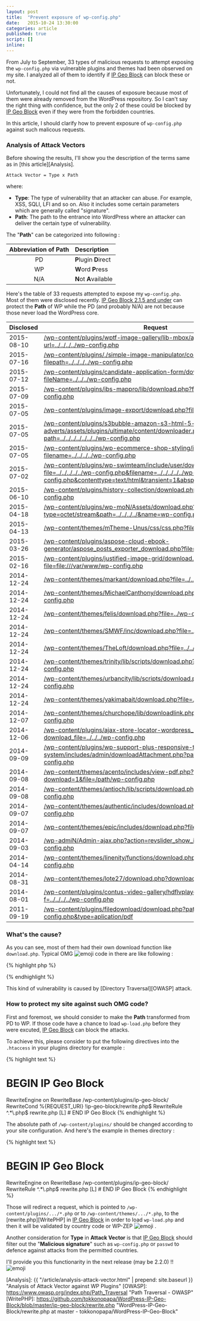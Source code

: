 ```yaml
---
layout: post
title:  "Prevent exposure of wp-config.php"
date:   2015-10-24 13:30:00
categories: article
published: true
script: []
inline:
---
```


From July to September, 33 types of malicious requests to attempt exposing the 
`wp-config.php` via vulnerable plugins and themes had been observed on my site.
I analyzed all of them to identify if [IP Geo Block][IP-Geo-Block] can block 
these or not.

<!--more-->

Unfortunately, I could not find all the causes of exposure because most of 
them were already removed from the WordPress repository. So I can't say the 
right thing with confidence, but the only 2 of these could be blocked by 
[IP Geo Block][IP-Geo-Block] even if they were from the forbidden countries.

In this article, I should clarify how to prevent exposure of `wp-config.php` 
against such malicous requests.

### <span id="sec1">Analysis of Attack Vectors</span> ###

Before showing the results, I'll show you the description of the terms same as 
in [this article][Analysis].

```text
Attack Vector = Type x Path
```

where:

- **Type**: The type of vulnerability that an attacker can abuse. For example, 
  XSS, SQLI, LFI and so on. Also it includes some certain parameters which 
  are generally called "signature".
- **Path**: The path to the entrance into WordPress where an attacker can 
  deliver the certain type of vulnerability.

The "**Path**" can be categorized into following : 

| Abbreviation of **Path** | Description           |
|:------------------------:|:----------------------|
| PD                       | **P**lugin **D**irect |
| WP                       | **W**ord **P**ress    |
| N/A                      | **N**ot **A**vailable |

Here's the table of 33 requests attempted to expose my `wp-config.php`. Most 
of them were disclosed recently. [IP Geo Block 2.1.5 and under][IP-Geo-Block] 
can protect the **Path** of <span class="label label-success">WP</span> while 
the <span class="label label-danger">PD</span> (and probably 
<span class="label label-warning">N/A</span>) are not because those never load 
the WordPress core.

<div class="table-responsive">
  <table id="my-table" class="table">
    <thead>
      <tr>
        <th>Disclosed</th>
        <th>Request</th>
        <th>Type</th>
        <th>Path</th>
      </tr>
    </thead>
    <tbody>
      <tr>
        <td>2015-08-10</td><!-- PD/NG -->
        <td><a href="https://www.exploit-db.com/exploits/37751/" title="WordPress WPTF Image Gallery 1.03 - Aribtrary File Download - Exploits Database">/wp-content/plugins/wptf-image-gallery/lib-mbox/ajax_load.php?url=../../../../wp-config.php</a></td>
        <td><abbr title="Aribtrary File Download">AFD</abbr></td>
        <td><span class="label label-danger">PD</span></td>
      </tr>
      <tr>
        <td>2015-07-16</td><!-- PD/NG https://github.com/wp-plugins/simple-image-manipulator -->
        <td><a href="http://www.vapid.dhs.org/advisory.php?v=147" title="Vulnerability">/wp-content/plugins/./simple-image-manipulator/controller/download.php?filepath=../../../../wp-config.php</a></td>
        <td><abbr title="Remote File Download">RFD</abbr></td>
        <td><span class="label label-danger">PD</span></td>
      </tr>
      <tr>
        <td>2015-07-12</td><!-- PD/NG https://github.com/wp-plugins/candidate-application-form -->
        <td><a href="https://wpvulndb.com/vulnerabilities/8099" title="Candidate Application Form &lt;= 1.0 - Arbitrary File Download">/wp-content/plugins/candidate-application-form/downloadpdffile.php?fileName=../../../wp-config.php</a></td>
        <td><abbr title="Arbitrary File Download">AFD</abbr></td>
        <td><span class="label label-danger">PD</span></td>
      </tr>
      <tr>
        <td>2015-07-09</td><!-- PD/NG https://wordpress.org/plugins/ibs-mappro/developers/ -->
        <td><a href="http://www.securityfocus.com/bid/75698" title="WordPress IBS Mappro Plugin 'download.php' Arbitrary File Download Vulnerability">/wp-content/plugins/ibs-mappro/lib/download.php?file=../../../../wp-config.php</a></td>
        <td><abbr title="Arbitrary File Download">AFD</abbr></td>
        <td><span class="label label-danger">PD</span></td>
      </tr>
      <tr>
        <td>2015-07-05</td><!-- PD/NG https://github.com/wp-plugins/image-export -->
        <td><a href="http://www.vapid.dhs.org/advisory.php?v=135" title="Vulnerabilit">/wp-content/plugins/image-export/download.php?file=../../../wp-config.php</a></td>
        <td><abbr title="Remote File Download">RFD</abbr></td>
        <td><span class="label label-danger">PD</span></td>
      </tr>
      <tr>
        <td>2015-07-05</td><!-- PD/NG https://wordpress.org/plugins/s3bubble-amazon-s3-html-5-video-with-adverts/developers/ -->
        <td><a href="https://www.exploit-db.com/exploits/37494/" title="WordPress S3Bubble Cloud Video With Adverts &amp; Analytics 0.7 - Arbitrary File Download - Exploits Database">/wp-content/plugins/s3bubble-amazon-s3-html-5-video-with-adverts/assets/plugins/ultimate/content/downloader.php?path=../../../../../../../wp-config.php</a></td>
        <td><abbr title="Arbitrary File Download">AFD</abbr></td>
        <td><span class="label label-danger">PD</span></td>
      </tr>
      <tr>
        <td>2015-07-05</td><!-- OK https://wordpress.org/plugins/wp-ecommerce-shop-styling/developers/ -->
        <td><a href="http://www.vapid.dhs.org/advisory.php?v=136" title="Vulnerabilit">/wp-content/plugins/wp-ecommerce-shop-styling/includes/download.php?filename=../../../../wp-config.php</a></td>
        <td><abbr title="Remote File Download">RFD</abbr></td>
        <td><span class="label label-success">WP</span></td>
      </tr>
      <tr>
        <td>2015-07-02</td><!-- OK https://github.com/wp-plugins/wp-swimteam/commit/3652df6c40d493cebb3e19f414edb0898d636bd5 -->
        <td><a href="http://www.vapid.dhs.org/advisory.php?v=134" title="Vulnerabilit">/wp-content/plugins/wp-swimteam/include/user/download.php?file=../../../../../wp-config.php&amp;filename=../../../../../wp-config.php&amp;contenttype=text/html&amp;transient=1&amp;abspath=/usr/share/wordpress</a></td>
        <td><abbr title="Remote File Download">RFD</abbr></td>
        <td><span class="label label-success">WP</span></td>
      </tr>
      <tr>
        <td>2015-06-10</td><!-- PD/NG https://github.com/wp-plugins/history-collection -->
        <td><a href="https://www.exploit-db.com/exploits/37254/" title="WordPress History Collection &lt;= 1.1.1 - Arbitrary File Download - Exploits Database">/wp-content/plugins/history-collection/download.php?var=../../../wp-config.php</a></td>
        <td><abbr title="Arbitrary File Download">AFD</abbr></td>
        <td><span class="label label-danger">PD</span></td>
      </tr>
      <tr>
        <td>2015-04-18</td><!-- N/A NG -->
        <td><a href="https://packetstormsecurity.com/files/131502/WordPress-WP-Mon-Arbitrary-File-Download.html" title="WordPress WP-Mon Arbitrary File Download - Packet Storm">/wp-content/plugins/wp-moN/Assets/download.php?type=octet/stream&amp;path=../../../../&amp;name=wp-config.php</a></td>
        <td><abbr title="Arbitrary File Download">AFD</abbr></td>
        <td><span class="label label-warning">N/A</span></td>
      </tr>
      <tr>
        <td>2015-04-13</td><!-- N/A -->
        <td><a href="https://www.exploit-db.com/exploits/36733/" title="WordPress Plugin 'WP Mobile Edition' 2.2.7 - Remote File Disclosure Vulnerability - Exploits Database">/wp-content/themes/mTheme-Unus/css/css.php?files=../../../../wp-config.php</a></td>
        <td><abbr title="Remote File Disclosure">RFD</abbr></td>
        <td><span class="label label-warning">N/A</span></td>
      </tr>
      <tr>
        <td>2015-03-26</td><!-- PD/NG https://github.com/wp-plugins/aspose-cloud-ebook-generator/commit/1c51e382fed7f3025fbe4469a729fd0aea7a1231 -->
        <td><a href="https://packetstormsecurity.com/files/131040/WordPress-Aspose-Cloud-eBook-Generator-File-Download.html" title="WordPress Aspose Cloud eBook Generator File Download - Packet Storm">/wp-content/plugins/aspose-cloud-ebook-generator/aspose_posts_exporter_download.php?file=../../../wp-config.php</a></td>
        <td><abbr title="Arbitrary File Download">AFD</abbr></td>
        <td><span class="label label-danger">PD</span></td>
      </tr>
      <tr>
        <td>2015-02-16</td><!-- N/A -->
        <td><a href="http://milw00rm.org/exploits/7497" title="Wordpress Justified Image Grid 2.0.1 - Multiple (LFD/XSS) Vulnerabilities">/wp-content/plugins/justified-image-grid/download.php?file=file:///var/www/wp-config.php</a></td>
        <td><abbr title="Local File Disclosure">LFD</abbr></td>
        <td><span class="label label-warning">N/A</span></td>
      </tr>
      <tr>
        <td>2014-12-24</td><!-- N/A -->
        <td><a href="https://packetstormsecurity.com/files/129706/WordPress-Themes-download.php-File-Disclosure.html" title="WordPress Themes download.php File Disclosure - Packet Storm">/wp-content/themes/markant/download.php?file=../../wp-config.php</a></td>
        <td><abbr title="Arbitrary File Download">AFD</abbr></td>
        <td><span class="label label-warning">N/A</span></td>
      </tr>
      <tr>
        <td>2014-12-24</td><!-- N/A -->
        <td><a href="https://packetstormsecurity.com/files/129706/WordPress-Themes-download.php-File-Disclosure.html" title="WordPress Themes download.php File Disclosure - Packet Storm">/wp-content/themes/MichaelCanthony/download.php?file=../../../wp-config.php</a></td>
        <td><abbr title="Arbitrary File Download">AFD</abbr></td>
        <td><span class="label label-warning">N/A</span></td>
      </tr>
      <tr>
        <td>2014-12-24</td><!-- N/A -->
        <td><a href="https://packetstormsecurity.com/files/129706/WordPress-Themes-download.php-File-Disclosure.html" title="WordPress Themes download.php File Disclosure - Packet Storm">/wp-content/themes/felis/download.php?file=../wp-config.php</a></td>
        <td><abbr title="Arbitrary File Download">AFD</abbr></td>
        <td><span class="label label-warning">N/A</span></td>
      </tr>
      <tr>
        <td>2014-12-24</td><!-- N/A -->
        <td><a href="https://packetstormsecurity.com/files/129706/WordPress-Themes-download.php-File-Disclosure.html" title="WordPress Themes download.php File Disclosure - Packet Storm">/wp-content/themes/SMWF/inc/download.php?file=../wp-config.php</a></td>
        <td><abbr title="Arbitrary File Download">AFD</abbr></td>
        <td><span class="label label-warning">N/A</span></td>
      </tr>
      <tr>
        <td>2014-12-24</td><!-- N/A -->
        <td><a href="https://packetstormsecurity.com/files/129706/WordPress-Themes-download.php-File-Disclosure.html" title="WordPress Themes download.php File Disclosure - Packet Storm">/wp-content/themes/TheLoft/download.php?file=../../../wp-config.php</a></td>
        <td><abbr title="Arbitrary File Download">AFD</abbr></td>
        <td><span class="label label-warning">N/A</span></td>
      </tr>
      <tr>
        <td>2014-12-24</td><!-- N/A -->
        <td><a href="https://packetstormsecurity.com/files/129706/WordPress-Themes-download.php-File-Disclosure.html" title="WordPress Themes download.php File Disclosure - Packet Storm">/wp-content/themes/trinity/lib/scripts/download.php?file=../../../../../wp-config.php</a></td>
        <td><abbr title="Arbitrary File Download">AFD</abbr></td>
        <td><span class="label label-warning">N/A</span></td>
      </tr>
      <tr>
        <td>2014-12-24</td><!-- N/A -->
        <td><a href="https://packetstormsecurity.com/files/129706/WordPress-Themes-download.php-File-Disclosure.html" title="WordPress Themes download.php File Disclosure - Packet Storm">/wp-content/themes/urbancity/lib/scripts/download.php?file=../../../../../wp-config.php</a></td>
        <td><abbr title="Arbitrary File Download">AFD</abbr></td>
        <td><span class="label label-warning">N/A</span></td>
      </tr>
      <tr>
        <td>2014-12-24</td><!-- N/A -->
        <td><a href="https://packetstormsecurity.com/files/129706/WordPress-Themes-download.php-File-Disclosure.html" title="WordPress Themes download.php File Disclosure - Packet Storm">/wp-content/themes/yakimabait/download.php?file=./wp-config.php</a></td>
        <td><abbr title="Arbitrary File Download">AFD</abbr></td>
        <td><span class="label label-warning">N/A</span></td>
      </tr>
      <tr>
        <td>2014-12-07</td><!-- N/A -->
        <td><a href="https://wpvulndb.com/vulnerabilities/7710" title="ChurcHope Theme Local File Inclusion (LFI)">/wp-content/themes/churchope/lib/downloadlink.php?file=../../../../wp-config.php</a></td>
        <td><abbr title="Local File Inclusion">LFI</abbr></td>
        <td><span class="label label-warning">N/A</span></td>
      </tr>
      <tr>
        <td>2014-12-06</td><!-- N/A -->
        <td><a href="http://www.homelab.it/index.php/2014/12/06/wordpress-ajax-store-locator-arbitrary-file-download-vulnerability/" title="Wordpress Ajax Store Locator Arbitrary File Download Vulnerability">/wp-content/plugins/ajax-store-locator-wordpress_0/sl_file_download.php?download_file=../../../wp-config.php</a></td>
        <td><abbr title="Arbitrary File Download">AFD</abbr></td>
        <td><span class="label label-warning">N/A</span></td>
      </tr>
      <tr>
        <td>2014-09-09</td><!-- PD/NG https://github.com/wp-plugins/wp-support-plus-responsive-ticket-system/commit/42d48000a489206243beaabfe798d02d411bd330#diff-29 -->
        <td><a href="https://www.exploit-db.com/exploits/34589/" title="WordPress WP Support Plus Responsive Ticket System 2.0 Plugin - Multiple Vulnerabilities - Exploits Database">/wp-content/plugins/wp-support-plus-responsive-ticket-system/includes/admin/downloadAttachment.php?path=../../../../../wp-config.php</a></td>
        <td><abbr title="Arbitrary File Download">AFD</abbr></td>
        <td><span class="label label-danger">PD</span></td>
      </tr>
      <tr>
        <td>2014-09-08</td><!-- N/A -->
        <td><a href="https://www.exploit-db.com/exploits/34578/" title="WordPress Acento Theme view-pdf.php file param - Arbitrary File Download - Exploits Database">/wp-content/themes/acento/includes/view-pdf.php?download=1&amp;file=/path/wp-config.php</a></td>
        <td><abbr title="Arbitrary File Download">AFD</abbr></td>
        <td><span class="label label-warning">N/A</span></td>
      </tr>
      <tr>
        <td>2014-09-08</td><!-- N/A -->
        <td><a href="https://packetstormsecurity.com/files/128188/WordPress-Antioch-Arbitrary-File-Download.html" title="WordPress Antioch Arbitrary File Download - Packet Storm">/wp-content/themes/antioch/lib/scripts/download.php?file=../../../../../wp-config.php</a></td>
        <td><abbr title="Arbitrary File Download">AFD</abbr></td>
        <td><span class="label label-warning">N/A</span></td>
      </tr>
      <tr>
        <td>2014-09-07</td><!-- N/A -->
        <td><a href="https://cxsecurity.com/issue/WLB-2014090037" title="Wordpress Authentic Theme Arbitrary File Download Vulnerability - CXSecurity.com">/wp-content/themes/authentic/includes/download.php?file=../../../../wp-config.php</a></td>
        <td><abbr title="Arbitrary File Download">AFD</abbr></td>
        <td><span class="label label-warning">N/A</span></td>
      </tr>
      <tr>
        <td>2014-09-07</td><!-- N/A http://www.organizedthemes.com/themes/epic/ -->
        <td><a href="http://cxsecurity.com/issue/WLB-2014090036" title="Wordpress epic theme Arbitrary File Download Vulnerability - CXSecurity.com">/wp-content/themes/epic/includes/download.php?file=wp-config.php</a></td>
        <td><abbr title="Arbitrary File Download">AFD</abbr></td>
        <td><span class="label label-warning">N/A</span></td>
      </tr>
      <tr>
        <td>2014-09-03</td><!-- N/A NG -->
        <td><a href="https://blog.sucuri.net/2014/09/slider-revolution-plugin-critical-vulnerability-being-exploited.html" title="Slider Revolution Plugin Critical Vulnerability Being Exploited - Sucuri Blog">/wp-admiN/Admin-ajax.php?action=revslider_show_image&amp;img=../wp-config.php</a></td>
        <td><abbr title="Local File Inclusion">LFI</abbr></td>
        <td><span class="label label-warning">N/A</span></td>
      </tr>
      <tr>
        <td>2014-04-14</td><!-- N/A -->
        <td><a href="https://www.exploit-db.com/exploits/32861/" title="WordPress Theme LineNity 1.20 - Local File Inclusion - Exploits Database">/wp-content/themes/linenity/functions/download.php?imgurl=../../../../wp-config.php</a></td>
        <td><abbr title="Local File Inclusion">LFI</abbr></td>
        <td><span class="label label-warning">N/A</span></td>
      </tr>
      <tr>
        <td>2014-08-31</td><!-- N/A -->
        <td><a href="https://packetstormsecurity.com/files/128101/WordPress-NativeChurch-lote27-FR0_theme-acento-File-Download.html" title="WordPress NativeChurch / lote27 / FR0_theme / acento File Download - Packet Storm">/wp-content/themes/lote27/download.php?download=../../../wp-config.php</a></td>
        <td><abbr title="Arbitrary File Download">AFD</abbr></td>
        <td><span class="label label-warning">N/A</span></td>
      </tr>
      <tr>
        <td>2014-08-01</td><!-- https://github.com/wp-plugins/contus-video-gallery/releases -->
        <td><a href="https://wpvulndb.com/plugins/contus-video-gallery" title="WordPress Plugin: contus-video-gallery">/wp-content/plugins/contus-video-gallery/hdflvplayer/download.php?f=../../../../wp-config.php</a></td>
        <td><abbr title="Arbitrary File Download">AFD</abbr></td>
        <td><span class="label label-danger">PD</span></td>
      </tr>
      <tr>
        <td>2011-09-19</td><!-- N/A http://plugins.svn.wordpress.org/filedownload/ -->
        <td><a href="https://www.exploit-db.com/exploits/17858/" title="WordPress Filedownload Plugin 0.1 - download.php Remote File Disclosure Vulnerability - Exploits Database">/wp-content/plugins/filedownload/download.php?path=../../../wp-config.php&amp;type=aplication/pdf</a></td>
        <td><abbr title="Remote File Disclosure">RFD</abbr></td>
        <td><span class="label label-warning">N/A</span></td>
      </tr>
    </tbody>
  </table>
</div>

### <span id="sec2">What's the cause?</span> ###

As you can see, most of them had their own download function like 
`download.php`. Typical OMG <span class="emoji">
![emoji](https://assets-cdn.github.com/images/icons/emoji/unicode/1f631.png)
</span> code in there are like following :

{% highlight php %}
<?php
$file = $_GET['file'];
if (file_exists('../../uploads/xxxx/'.$file)) {
    readfile('../../uploads/xxxx/'.$file);
    exit();
}
?>
{% endhighlight %}

This kind of vulnerability is caused by [Directory Traversal][OWASP] attack.

### <span id="sec3">How to protect my site against such OMG code?</span> ###

First and foremost, we should consider to make the **Path** transformed from 
<span class="label label-danger">PD</span> to
<span class="label label-success">WP</span>. If those code have a chance to 
load `wp-load.php` before they were excuted, [IP Geo Block][IP-Geo-Block] can 
block the attacks.

To achieve this, please consider to put the following directives into the 
`.htaccess` in your plugins directory for example :

{% highlight text %}
# BEGIN IP Geo Block
<IfModule mod_rewrite.c>
RewriteEngine on
RewriteBase /wp-content/plugins/ip-geo-block/
RewriteCond %{REQUEST_URI} !ip-geo-block/rewrite.php$
RewriteRule ^.*\.php$ rewrite.php [L]
</IfModule>
# END IP Geo Block
{% endhighlight %}

The absolute path of `/wp-content/plugins/` should be changed according to 
your site configuration. And here's the example in themes directory :

{% highlight text %}
# BEGIN IP Geo Block
<IfModule mod_rewrite.c>
RewriteEngine on
RewriteBase /wp-content/plugins/ip-geo-block/
RewriteRule ^.*\.php$ rewrite.php [L]
</IfModule>
# END IP Geo Block
{% endhighlight %}

Those will redirect a request, which is pointed to 
`/wp-content/plugins/.../*.php` or to 
`/wp-content/themes/.../*.php`, to the [rewrite.php][WritePHP] in 
[IP Geo Block][IP-Geo-Block] in order to load `wp-load.php` and then it will 
be validated by country code or WP-ZEP <span class="emoji">
![emoji](https://assets-cdn.github.com/images/icons/emoji/unicode/1f4aa.png)
</span>.

Another consideration for **Type** in **Attack Vector** is that 
[IP Geo Block][IP-Geo-Block] should filter out the "**Malicious signature**" 
such as `wp-config.php` or `passwd` to defence against attacks from the 
permitted countries.

I'll provide you this functionarity in the next release (may be 2.2.0) !! 
<span class="emoji">
![emoji](https://assets-cdn.github.com/images/icons/emoji/unicode/1f63c.png)
</span>

[IP-Geo-Block]: https://wordpress.org/plugins/ip-geo-block/ "WordPress › IP Geo Block « WordPress Plugins"
[Analysis]:     {{ "/article/analysis-attack-vector.html" | prepend: site.baseurl }} "Analysis of Attack Vector against WP Plugins"
[OWASP]:        https://www.owasp.org/index.php/Path_Traversal "Path Traversal - OWASP"
[WritePHP]:     https://github.com/tokkonopapa/WordPress-IP-Geo-Block/blob/master/ip-geo-block/rewrite.php "WordPress-IP-Geo-Block/rewrite.php at master - tokkonopapa/WordPress-IP-Geo-Block"
